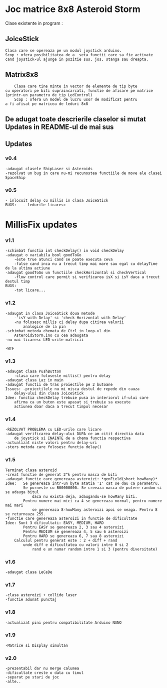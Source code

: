 # Joc matrice 8x8 Asteroid Storm

 Clase existente in program : 

## JoiceStick
	Clasa care se opereaza pe un modul joystick arduino. 
	Scop : ofera posibilitatea de a  seta functii care sa fie activate 
	cand joystick-ul ajunge in pozitie sus, jos, stanga sau dreapta. 


## Matrix8x8 

		Clasa care tine minte in vector de elemente de tip byte 
	cu operatori pe biti supraincarcati, functie de afisare pe matrice 
	(printr-un parametru de tip LedControl)
		Scop : ofera un model de lucru usor de modificat pentru 
	a fi afisat pe matricea de leduri 8x8

## De adugat toate descrierile claselor si mutat Updates in README-ul de mai sus

## Updates

### v0.4
	-adaugat clasele ShipLaser si Asteroids
	-rezolvat un bug in care nu-mi recunostea functiile de move ale clasei SpaceShip

### v0.5
	- inlocuit delay cu millis in clasa JoiceStick
	BUGS:	- ledurile licaresc
	

# MillisFix updates
### v1.1	
	-schimbat functia int checkDelay() in void checkDelay 
	-adaugat o variabila bool goodToGo
		-este true atunci cand se poate executa ceva
		-false cand inca nu a trecut timp mai mare sau egal cu delayTime de la ultima actiune
	-adaugat goodToGo un functiile checkHorizontal si checkVertical
		-flow control care permit si verificarea isX si isY daca a trecut destul timp
	BUGS:
		-tot licare...

### v1.2
	-adaugat in clasa JoiceStick doua metode
		-'isY with Delay' si 'check Horizontal with Delay'
		-nu folosesc millis ci delay dupa citirea valorii 
			analogice de la pin
	-schimbat metoda chemata de Ctrl in loop-ul din 
		AsteroidStorm.ino cu cea adaugata
	-nu mai licaresc LED-urile matricii

	-WTF
	
### v1.3
	-adaugat clasa PushButton
		-clasa care foloseste millis() pentru delay
	-adaugat clasa Laz in main
	-adaugat functii de tras proiectile pe 2 butoane
	Issues: -proiectilele nu mi misca destul de repede din cauza 
		delay-ului din clasa JoiceStick
	Idee: functia checkDelay trebuie pusa in interiorul if-ului care
		afirma ca un buton este apasat si trebuie sa execute 
		actiunea doar daca a trecut timpul necesar
### v1.4 
	-REZOLVAT PROBLEMA cu LED-urile care licare
	-adaugat verificarea delay-ului DUPA ce am citit directia data 
		de joystick si INAINTE de a chema functia respectiva
	-actualizat niste valori pentru delay-uri
	-sters metoda care folosesc functia delay()

### v1.5
	Terminat clasa asteroid
	-creat functie de generat 2^k pentru masca de biti
	-adaugat functie care genereaza asteroizi: *genField(short howMany)*
	Idee: 	Se genereaza intr-un byte atatia '1' cat se dau ca parametru.
			Se porneste cu B00000000. Se creeaza masca de putere random si se adauga bitul
				daca nu exista deja, adaugandu-se howMany biti.
			Pentru numere mai mici ca 4 se genereaza normal, pentru numere mai mari 
				se genereaza 8-howMany asteroizi apoi se neaga. Pentru 8 se returneaza 255.
	-functie care genereaza asteroizi in functie de dificultate 
	Idee: Sunt 3 dificultati: EASY, MEDIUM, HARD
			Pentru EASY se genereaza 2, 3 sau 4 asteroizi
			Pentru MEDIUM se genereaza 4, 5 sau 6 asteroizi
			Pentru HARD se genereaza 6, 7 sau 8 asteroizi
		Calculul pentru generat este : 2 + diff + rand
			unde diff e dificultatea cu valori intre 0 si 2
				rand e un numar random intre 1 si 3 (pentru diversitate)
### v1.6
	-adaugat clasa LeCeDe

### v1.7
	-clasa asteroizi + collide laser
	-functie adunat punctaj
	
### v1.8
	-actualizat pini pentru compatibilitate Arduino NANO
	
### v1.9
	-Matrice si Display simultan

### v2.0
	-prezentabil dar nu merge calumea
	-dificultate creste o data cu timul
	-separat pe stari de joc
	-alte..

